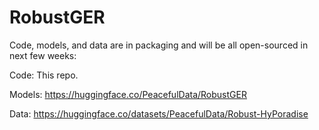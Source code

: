 # RobustGER

Code, models, and data are in packaging and will be all open-sourced in next few weeks:

Code: This repo.

Models: https://huggingface.co/PeacefulData/RobustGER

Data: https://huggingface.co/datasets/PeacefulData/Robust-HyPoradise
